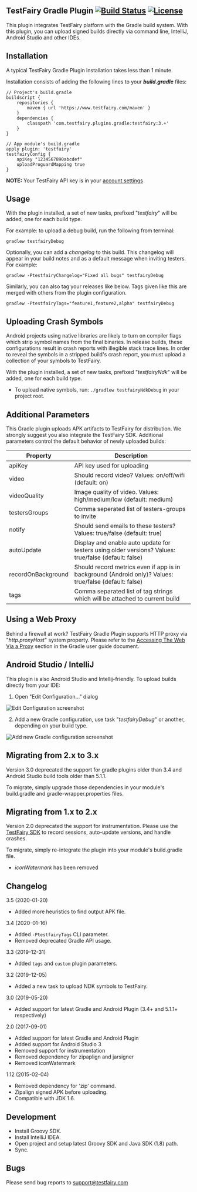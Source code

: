 TestFairy Gradle Plugin [![Build Status](https://travis-ci.org/testfairy/testfairy-gradle-plugin.svg?branch=master)](https://travis-ci.org/testfairy/testfairy-gradle-plugin) [![License](https://img.shields.io/badge/License-Apache%202.0-blue.svg)](https://opensource.org/licenses/Apache-2.0)
-------------------

This plugin integrates TestFairy platform with the Gradle build system. With this plugin, you can upload signed builds directly via command line, IntelliJ, Android Studio and other IDEs.

Installation
---------

A typical TestFairy Gradle Plugin installation takes less than 1 minute. 

Installation consists of adding the following lines to your ***build.gradle*** files:

```
// Project's build.gradle
buildscript {
    repositories {
        maven { url 'https://www.testfairy.com/maven' }
    }
    dependencies {
        classpath 'com.testfairy.plugins.gradle:testfairy:3.+'
    }
}

// App module's build.gradle
apply plugin: 'testfairy'
testfairyConfig {
    apiKey "1234567890abcdef"
    uploadProguardMapping true    
}
```

**NOTE:** Your TestFairy API key is in your [account settings](https://app.testfairy.com/settings#apikey)
     
Usage
-----

With the plugin installed, a set of new tasks, prefixed "*testfairy*" will be added, one for each build type.

For example: to upload a debug build, run the following from terminal:

    gradlew testfairyDebug
    
Optionally, you can add a *changelog* to this build. This changelog will appear in your build notes and as a default message when inviting testers. For example:

    gradlew -PtestfairyChangelog="Fixed all bugs" testfairyDebug

Similarly, you can also tag your releases like below. Tags given like this are merged with others from the plugin configuration.

    gradlew -PtestfairyTags="feature1,feature2,alpha" testfairyDebug
    
Uploading Crash Symbols
-----------------------

Android projects using native libraries are likely to turn on compiler flags which strip symbol names from the final binaries. In release builds, these configurations result in crash reports with illegible stack trace lines. In order to reveal the symbols in a stripped build's crash report, you must upload a collection of your symbols to TestFairy.

With the plugin installed, a set of new tasks, prefixed "*testfairyNdk*" will be added, one for each build type.

* To upload native symbols, run: `./gradlew testfairyNdkDebug` in your project root.
    
Additional Parameters
---------------------

This Gradle plugin uploads APK artifacts to TestFairy for distribution. We strongly suggest you also integrate the TestFairy SDK. Additional parameters control the default behavior of newly uploaded builds:

| Property           | Description |
|--------------------|-------------|
| apiKey             | API key used for uploading |
| video              | Should record video? Values: on/off/wifi (default: on) |
| videoQuality       | Image quality of video. Values: high/medium/low (default: medium) |
| testersGroups      | Comma seperated list of testers-groups to invite |
| notify             | Should send emails to these testers? Values: true/false (default: true) |
| autoUpdate         | Display and enable auto update for testers using older versions? Values: true/false (default: false) |
| recordOnBackground | Should record metrics even if app is in background (Android only)? Values: true/false (default: false) |
| tags               | Comma separated list of tag strings which will be attached to current build |

Using a Web Proxy
--------------------------------

Behind a firewall at work? TestFairy Gradle Plugin supports HTTP proxy via "*http.proxyHost*" system property. Please refer to the [Accessing The Web Via a Proxy](http://www.gradle.org/docs/current/userguide/build_environment.html#sec:accessing_the_web_via_a_proxy) section in the Gradle user guide document.

Android Studio / IntelliJ
-------------------------

This plugin is also Android Studio and Intellij-friendly. To upload builds directly from your IDE:

1. Open "Edit Configuration..." dialog

 ![Edit Configuration screenshot][1] 

2. Add a new Gradle configuration, use task "*testfairyDebug*" or another, depending on your build type.

 ![Add new Gradle configuration screenshot][2]

<a name="migrate_2x"></a>
Migrating from 2.x to 3.x
----

Version 3.0 deprecated the support for gradle plugins older than 3.4 and Android Studio build tools older than 5.1.1.

To migrate, simply upgrade those dependencies in your module's build.gradle and gradle-wrapper.properties files.


<a name="migrate_1x"></a>
Migrating from 1.x to 2.x
----

Version 2.0 deprecated the support for instrumentation. Please use the [TestFairy SDK](https://docs.testfairy.com/Android/Integrating_Android_SDK.html) to record sessions, auto-update versions, and handle crashes. 

To migrate, simply re-integrate the plugin into your module's build.gradle file.

- *iconWatermark* has been removed

Changelog
----
3.5 (2020-01-20)
  - Added more heuristics to find output APK file. 
  
3.4 (2020-01-16)
  - Added `-PtestfairyTags` CLI parameter.
  - Removed deprecated Gradle API usage. 
  
3.3 (2019-12-31)
  - Added `tags` and `custom` plugin parameters.
  
3.2 (2019-12-05)
  - Added a new task to upload NDK symbols to TestFairy.

3.0 (2019-05-20)
  - Added support for latest Gradle and Android Plugin (3.4+ and 5.1.1+ respectively)
  
2.0 (2017-09-01)
  - Added support for latest Gradle and Android Plugin
  - Added support for Android Studio 3
  - Removed support for instrumentation
  - Removed dependency for zipaplign and jarsigner
  - Removed iconWatermark
  
1.12 (2015-02-04)
  - Removed dependency for 'zip' command.
  - Zipalign signed APK before uploading.
  - Compatible with JDK 1.6.

Development
----

* Install Groovy SDK.
* Install IntelliJ IDEA.
* Open project and setup latest Groovy SDK and Java SDK (1.8) path.
* Sync.

Bugs
----

Please send bug reports to support@testfairy.com 

[1]: https://raw.githubusercontent.com/testfairy/testfairy-gradle-plugin/master/docs/images/preview-open-edit-configurations.png
[2]: https://raw.githubusercontent.com/testfairy/testfairy-gradle-plugin/master/docs/images/preview-add-gradle-task.png

